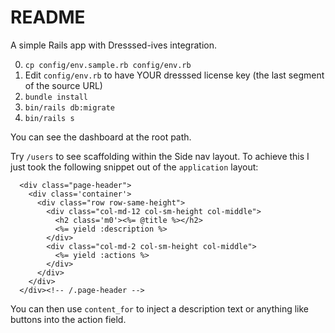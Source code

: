 # README

A simple Rails app with Dresssed-ives integration.

0. `cp config/env.sample.rb config/env.rb`
0. Edit `config/env.rb` to have YOUR dresssed license key (the last segment of the source URL)
0. `bundle install`
0. `bin/rails db:migrate`
0. `bin/rails s`

You can see the dashboard at the root path.

Try `/users` to see scaffolding within the Side nav layout. To achieve this I just took the following snippet out of the `application` layout:

```eruby
  <div class="page-header">
    <div class='container'>
      <div class="row row-same-height">
        <div class="col-md-12 col-sm-height col-middle">
          <h2 class='m0'><%= @title %></h2>
          <%= yield :description %>
        </div>
        <div class="col-md-2 col-sm-height col-middle">
          <%= yield :actions %>
        </div>
      </div>
    </div>
  </div><!-- /.page-header -->
```

You can then use `content_for` to inject a description text or anything like buttons into the action field.
